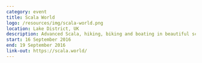 ```yaml
---
category: event
title: Scala World
logo: /resources/img/scala-world.png
location: Lake District, UK
description: Advanced Scala, hiking, biking and boating in beautiful scenery
start: 16 September 2016
end: 19 September 2016
link-out: https://scala.world/
---
```

